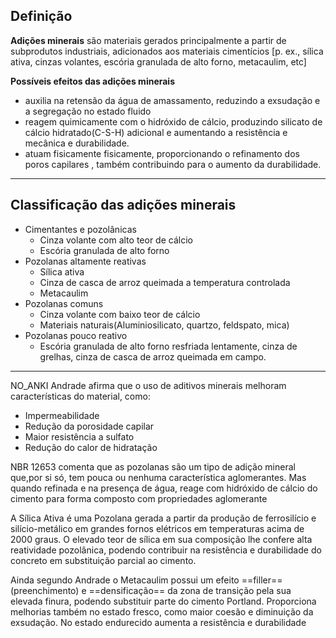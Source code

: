 
## Definição
**Adições minerais** são materiais gerados principalmente a partir de subprodutos industriais, adicionados aos materiais cimentícios [p. ex., sílica ativa, cinzas volantes, escória granulada de alto forno, metacaulim, etc]

**Possíveis efeitos das adições minerais**
- auxilia na retensão da água de amassamento, reduzindo a exsudação e a segregação no estado fluido
- reagem quimicamente com o hidróxido de cálcio, produzindo silicato de cálcio hidratado(C-S-H) adicional e aumentando a resistência  e mecânica e durabilidade.
- atuam fisicamente fisicamente, proporcionando o refinamento dos poros capilares , também contribuindo para o aumento da durabilidade.
---
## Classificação das adições minerais

- Cimentantes e pozolânicas
	- Cinza volante com alto teor de cálcio
	- Escória granulada de alto forno 
- Pozolanas altamente reativas
	- Sílica ativa
	- Cinza de casca de arroz queimada a temperatura controlada
	- Metacaulim
- Pozolanas comuns
	- Cinza volante com baixo teor de cálcio
	- Materiais naturais(Aluminiosilicato, quartzo, feldspato, mica)
- Pozolanas pouco reativo
	- Escória granulada de alto forno resfriada lentamente, cinza de grelhas, cinza de casca de arroz queimada em campo.

---
NO_ANKI
Andrade afirma que o uso de aditivos minerais melhoram  características do material, como:
 - Impermeabilidade 
 - Redução da porosidade capilar
 - Maior resistência a sulfato
 - Redução do calor de hidratação

NBR 12653 comenta que as pozolanas são um tipo de adição mineral que,por si só,  tem pouca ou nenhuma característica aglomerantes. Mas quando refinada e na presença de água, reage com hidróxido de cálcio do cimento para forma composto com propriedades aglomerante

A Sílica Ativa é uma Pozolana gerada a partir da produção de ferrosilício e silício-metálico em grandes fornos elétricos em temperaturas acima de 2000 graus. O elevado teor de sílica em sua composição lhe confere alta reatividade pozolânica, podendo contribuir na resistência e durabilidade do concreto em substituição parcial ao cimento.


Ainda segundo Andrade o Metacaulim possui um efeito ==filler==(preenchimento) e ==densificação== da zona de transição pela sua elevada finura, podendo substituir parte do cimento Portland. Proporciona melhorias também no estado fresco, como maior coesão e diminuição da exsudação. No estado endurecido aumenta a resistência e durabilidade